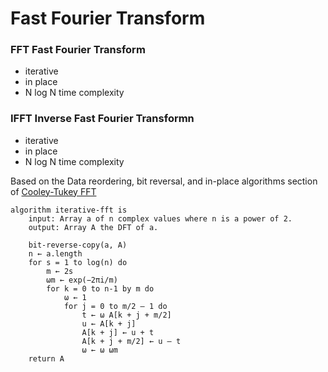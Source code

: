 # Fast Fourier Transform

### FFT Fast Fourier Transform
- iterative
- in place
- N log N time complexity

### IFFT Inverse Fast Fourier Transformn
- iterative
- in place
- N log N time complexity

Based on the Data reordering, bit reversal, and in-place algorithms section of
[Cooley-Tukey FFT](https://en.wikipedia.org/wiki/Cooley-Tukey_FFT_algorithm)

    algorithm iterative-fft is
        input: Array a of n complex values where n is a power of 2.
        output: Array A the DFT of a.

        bit-reverse-copy(a, A)
        n ← a.length
        for s = 1 to log(n) do
            m ← 2s
            ωm ← exp(−2πi/m)
            for k = 0 to n-1 by m do
                ω ← 1
                for j = 0 to m/2 – 1 do
                    t ← ω A[k + j + m/2]
                    u ← A[k + j]
                    A[k + j] ← u + t
                    A[k + j + m/2] ← u – t
                    ω ← ω ωm
        return A
